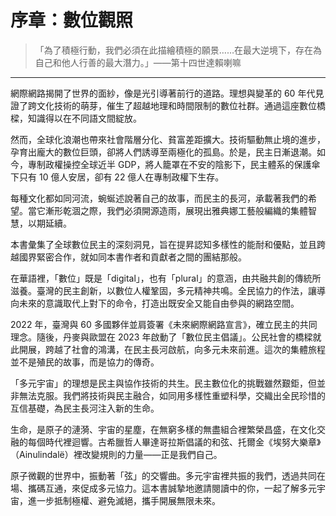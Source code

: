 # 序章：數位觀照

> 「為了積極行動，我們必須在此描繪積極的願景……在最大逆境下，存在為自己和他人行善的最大潛力。」——第十四世達賴喇嘛

---

網際網路揭開了世界的面紗，像是光引導著前行的道路。理想與變革的 60 年代見證了跨文化技術的萌芽，催生了超越地理和時間限制的數位社群。通過這座數位橋樑，知識得以在不同語文間綻放。

然而，全球化浪潮也帶來社會階層分化、貧富差距擴大。技術驅動無止境的進步，孕育出龐大的數位巨頭，卻將人們誘導至兩極化的孤島。於是，民主日漸退潮。如今，專制政權操控全球近半 GDP，將人籠罩在不安的陰影下，民主體系的保護傘下只有 10 億人安居，卻有 22 億人在專制政權下生存。

每種文化都如同河流，蜿蜒述說著自己的故事，而民主的長河，承載著我們的希望。當它漸形乾涸之際，我們必須開源造雨，展現出雅典娜工藝般編織的集體智慧，以期延續。

本書彙集了全球數位民主的深刻洞見，旨在提昇認知多樣性的能耐和優點，並且跨越國界緊密合作，就如同本書作者和貢獻者之間的團結那般。

在華語裡，「數位」既是「digital」，也有「plural」的意涵，由共融共創的傳統所滋養。臺灣的民主創新，以數位人權鞏固，多元精神共鳴。全民協力的作法，讓導向未來的意識取代上對下的命令，打造出既安全又能自由參與的網路空間。

2022 年，臺灣與 60 多國夥伴並肩簽署《未來網際網路宣言》，確立民主的共同理念。隨後，丹麥與歐盟在 2023 年啟動了「數位民主倡議」。公民社會的橋樑就此開展，跨越了社會的鴻溝，在民主長河啟航，向多元未來前進。這次的集體旅程並不是殖民的故事，而是協力的傳奇。

「多元宇宙」的理想是民主與協作技術的共生。民主數位化的挑戰雖然艱鉅，但並非無法克服。我們將技術與民主融合，如同用多樣性重塑科學，交織出全民珍惜的互信基礎，為民主長河注入新的生命。

生命，是原子的漣漪、宇宙的星塵，在無窮多樣的無盡組合裡繁榮昌盛，在文化交融的每個時代裡迴響。古希臘哲人畢達哥拉斯倡議的和弦、托爾金《埃努大樂章》（Ainulindalë）裡改變規則的力量——正是我們自己。

原子微觀的世界中，振動著「弦」的交響曲。多元宇宙裡共振的我們，透過共同在場、攜碼互通，來促成多元協力。這本書誠摯地邀請閱讀中的你，一起了解多元宇宙，進一步抵制極權、避免滅絕，攜手開展無限未來。

